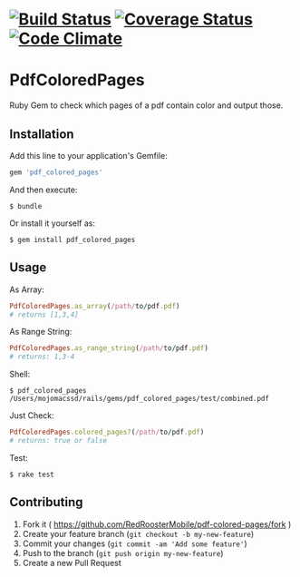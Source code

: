 [![Build Status](https://travis-ci.org/RedRoosterMobile/pdf-colored-pages.svg?branch=master)](https://travis-ci.org/RedRoosterMobile/pdf-colored-pages) [![Coverage Status](https://coveralls.io/repos/github/RedRoosterMobile/pdf-colored-pages/badge.svg?branch=master)](https://coveralls.io/github/RedRoosterMobile/pdf-colored-pages?branch=master) [![Code Climate](https://codeclimate.com/github/RedRoosterMobile/pdf-colored-pages/badges/gpa.svg)](https://codeclimate.com/github/RedRoosterMobile/pdf-colored-pages)
=========
# PdfColoredPages

Ruby Gem to check which pages of a pdf contain color and output those.

## Installation

Add this line to your application's Gemfile:

```ruby
gem 'pdf_colored_pages'
```

And then execute:

    $ bundle

Or install it yourself as:

    $ gem install pdf_colored_pages

## Usage

As Array:
```ruby
PdfColoredPages.as_array(/path/to/pdf.pdf)
# returns [1,3,4]
```

As Range String:
```ruby
PdfColoredPages.as_range_string(/path/to/pdf.pdf)
# returns: 1,3-4
```

Shell:

    $ pdf_colored_pages /Users/mojomacssd/rails/gems/pdf_colored_pages/test/combined.pdf


Just Check:
```ruby
PdfColoredPages.colored_pages?(/path/to/pdf.pdf)
# returns: true or false
```

Test:

    $ rake test


## Contributing

1. Fork it ( https://github.com/RedRoosterMobile/pdf-colored-pages/fork )
2. Create your feature branch (`git checkout -b my-new-feature`)
3. Commit your changes (`git commit -am 'Add some feature'`)
4. Push to the branch (`git push origin my-new-feature`)
5. Create a new Pull Request
